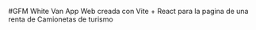 #GFM White Van
App Web creada con Vite + React para la pagina de una renta de Camionetas de turismo
